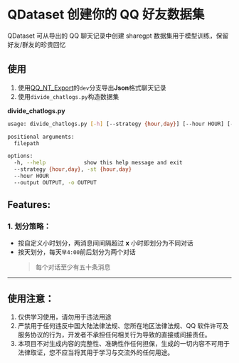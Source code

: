 # QDataset 创建你的 QQ 好友数据集

QDataset 可从导出的 QQ 聊天记录中创建 sharegpt 数据集用于模型训练，保留好友/群友的珍贵回忆

## 使用

1. 使用[QQ_NT_Export](https://github.com/Tealina28/QQNT_Export/)的`dev`分支导出**Json**格式聊天记录
2. 使用`divide_chatlogs.py`构造数据集

**divide_chatlogs.py**

```bash
usage: divide_chatlogs.py [-h] [--strategy {hour,day}] [--hour HOUR] [--output OUTPUT] filepath

positional arguments:
  filepath

options:
  -h, --help            show this help message and exit
  --strategy {hour,day}, -st {hour,day}
  --hour HOUR
  --output OUTPUT, -o OUTPUT
```

## Features:

### 1. 划分策略：

- 按自定义小时划分，两消息间间隔超过 **x** 小时即划分为不同对话
- 按天划分，每天`早4:00`前后划分为两个对话
  > 每个对话至少有五十条消息

---

## 使用注意：

1. 仅供学习使用，请勿用于违法用途
2. 严禁用于任何违反中国大陆法律法规、您所在地区法律法规、QQ 软件许可及服务协议的行为，开发者不承担任何相关行为导致的直接或间接责任。
3. 本项目不对生成内容的完整性、准确性作任何担保，生成的一切内容不可用于法律取证，您不应当将其用于学习与交流外的任何用途。
